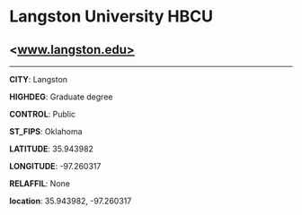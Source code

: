 # Langston University HBCU
## <www.langston.edu>
---
**CITY**: Langston

**HIGHDEG**: Graduate degree

**CONTROL**: Public

**ST_FIPS**: Oklahoma

**LATITUDE**: 35.943982

**LONGITUDE**: -97.260317

**RELAFFIL**: None

**location**: 35.943982, -97.260317
